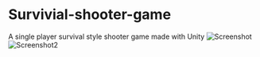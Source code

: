 # Survivial-shooter-game
A single player survival style shooter game made with Unity
![Screenshot](https://user-images.githubusercontent.com/82577844/190894356-1f04a350-4e1d-44e2-9750-9dc802f5fa20.PNG)
![Screenshot2](https://user-images.githubusercontent.com/82577844/190894369-10dd2faa-a2ac-491f-b5a7-caa8ea057ec7.png)
